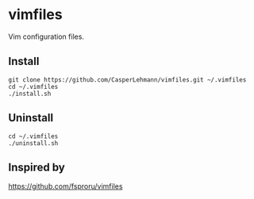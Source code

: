 # vimfiles
Vim configuration files.

## Install
```
git clone https://github.com/CasperLehmann/vimfiles.git ~/.vimfiles
cd ~/.vimfiles
./install.sh
```

## Uninstall
```
cd ~/.vimfiles
./uninstall.sh
```

## Inspired by
https://github.com/fsproru/vimfiles

